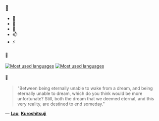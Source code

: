 ### 👋

- 🔭
- 🌱
- 💬
- 📫
- ⚡

#### 🧏

[![Most used languages](https://github-readme-stats-aynah.vercel.app/api/top-langs/?username=aynh&theme=solarized-dark&langs_count=6&layout=compact&hide_title=true)](https://github.com/anuraghazra/github-readme-stats#gh-dark-mode-only)
[![Most used languages](https://github-readme-stats-aynah.vercel.app/api/top-langs/?username=aynh&theme=solarized-light&langs_count=6&layout=compact&hide_title=true)](https://github.com/anuraghazra/github-readme-stats#gh-light-mode-only)

#### 💬

> "Between being eternally unable to wake from a dream, and being eternally unable to dream, which do you think would be more unfortunate? Still, both the dream that we deemed eternal, and this very reality, are destined to end someday."

&mdash; [**Lau**](https://myanimelist.net/character.php?q=Lau&cat=character), [**Kuroshitsuji**](https://myanimelist.net/search/all?q=Kuroshitsuji&cat=all)
